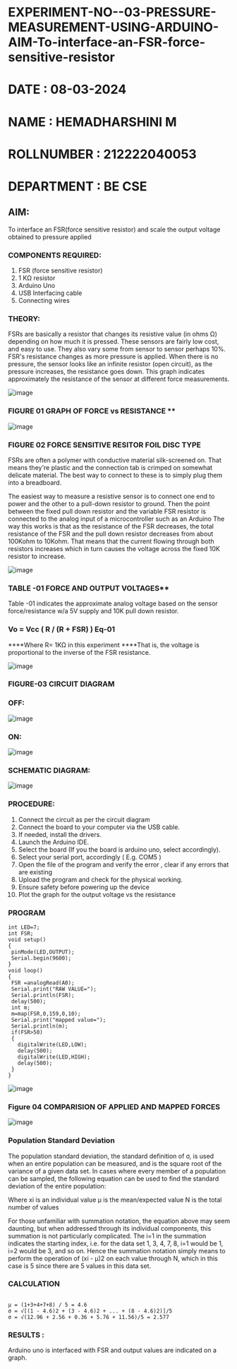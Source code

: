 # EXPERIMENT-NO--03-PRESSURE-MEASUREMENT-USING-ARDUINO-AIM-To-interface-an-FSR-force-sensitive-resistor

# DATE : 08-03-2024
# NAME : HEMADHARSHINI M
# ROLLNUMBER : 212222040053
# DEPARTMENT : BE CSE
## AIM: 
To interface an FSR(force sensitive resistor) and scale the output voltage obtained to pressure applied 
 
### COMPONENTS REQUIRED:
1.	FSR  (force sensitive resistor)
2.	1 KΩ resistor 
3.	Arduino Uno 
4.	USB Interfacing cable 
5.	Connecting wires 


### THEORY: 
FSRs are basically a resistor that changes its resistive value (in ohms Ω) depending on how much it is pressed. These sensors are fairly low cost, and easy to use. They also vary some from sensor to sensor perhaps 10%. FSR's resistance changes as more pressure is applied. When there is no pressure, the sensor looks like an infinite resistor (open circuit), as the pressure increases, the resistance goes down. This graph indicates approximately the resistance of the sensor at different force measurements.
 

![image](https://user-images.githubusercontent.com/36288975/163532939-d6888ae1-4068-4d83-86a7-fc4c32d5179e.png)

### FIGURE 01 GRAPH OF FORCE vs RESISTANCE **




![image](https://user-images.githubusercontent.com/36288975/163532957-82d57567-a1c3-48c5-8a87-7ea66d6fca49.png)




### FIGURE 02 FORCE SENSITIVE RESITOR FOIL DISC TYPE  

FSRs are often a polymer with conductive material silk-screened on. That means they're plastic and the connection tab is crimped on somewhat delicate material. The best way to connect to these is to simply plug them into a breadboard.

The easiest way to measure a resistive sensor is to connect one end to power and the other to a pull-down resistor to ground. Then the point between the fixed pull down resistor and the variable FSR resistor is connected to the analog input of a microcontroller such as an Arduino The way this works is that as the resistance of the FSR decreases, the total resistance of the FSR and the pull down resistor decreases from about 100Kohm to 10Kohm. That means that the current flowing through both resistors increases which in turn causes the voltage across the fixed 10K resistor to increase.

 ![image](https://user-images.githubusercontent.com/36288975/163532972-2b909551-12c9-485d-adb1-d1e988d557bd.png)

### TABLE -01 FORCE AND OUTPUT VOLTAGES**
	
  Table -01 indicates the approximate analog voltage based on the sensor force/resistance w/a 5V supply and 10K pull down resistor.

### Vo = Vcc ( R / (R + FSR) )								Eq-01

****Where R= 1KΩ in this experiment 
****That is, the voltage is proportional to the inverse of the FSR resistance.










![image](https://user-images.githubusercontent.com/36288975/163532979-a2a5cb5c-f495-442c-843e-bebb82737a35.png)



### FIGURE-03 CIRCUIT DIAGRAM
### OFF:

![image](https://github.com/AkshayalakshmiVS/EXPERIMENT-NO--04-PRESSURE-MEASUREMENT-USING-ARDUINO-AIM-To-interface-an-FSR-force-sensitive-resist/assets/128115963/17bdb736-a73a-4efa-b7a7-5cd9cc7f8ddd)

### ON:

![image](https://github.com/AkshayalakshmiVS/EXPERIMENT-NO--04-PRESSURE-MEASUREMENT-USING-ARDUINO-AIM-To-interface-an-FSR-force-sensitive-resist/assets/128115963/54f641b8-60dd-4e5d-9692-a7bfaeba2172)

### SCHEMATIC DIAGRAM:

![image](https://github.com/AkshayalakshmiVS/EXPERIMENT-NO--04-PRESSURE-MEASUREMENT-USING-ARDUINO-AIM-To-interface-an-FSR-force-sensitive-resist/assets/128115963/99892ed0-ed1d-412c-9b7f-5fdbdc617f6f)





### PROCEDURE:
1.	Connect the circuit as per the circuit diagram 
2.	Connect the board to your computer via the USB cable.
3.	If needed, install the drivers.
4.	Launch the Arduino IDE.
5.	Select the board (If you the board is arduino uno, select accordingly).
6.	Select your serial port, accordingly ( E.g. COM5 )
7.	Open the file of the program  and verify the error , clear if any errors that are existing 
8.	Upload the program and check for the physical working. 
9.	Ensure safety before powering up the device 
10.	Plot the graph for the output voltage vs the resistance 


### PROGRAM 
 ```
int LED=7;
int FSR;
void setup()
{
  pinMode(LED,OUTPUT);
  Serial.begin(9600);
}
void loop()
{
  FSR =analogRead(A0);
  Serial.print("RAW VALUE=");
  Serial.println(FSR);
  delay(500);
  int m;
  m=map(FSR,0,159,0,10);
  Serial.print("mapped value=");
  Serial.println(m);
  if(FSR>50)
  {
    digitalWrite(LED,LOW);
    delay(500);
    digitalWrite(LED,HIGH);
    delay(500);
  }
}
```
 
 
 ![image](https://github.com/AkshayalakshmiVS/EXPERIMENT-NO--04-PRESSURE-MEASUREMENT-USING-ARDUINO-AIM-To-interface-an-FSR-force-sensitive-resist/assets/128115963/2506c46f-0404-40e3-8d8e-b9ffaf087b95)

### Figure 04 COMPARISION OF APPLIED AND MAPPED FORCES

![image](https://github.com/AkshayalakshmiVS/EXPERIMENT-NO--04-PRESSURE-MEASUREMENT-USING-ARDUINO-AIM-To-interface-an-FSR-force-sensitive-resist/assets/128115963/d9cd1e27-142d-461b-be33-68ebcc03c53a)

 
### Population Standard Deviation
The population standard deviation, the standard definition of σ, is used when an entire population can be measured, and is the square root of the variance of a given data set. In cases where every member of a population can be sampled, the following equation can be used to find the standard deviation of the entire population:



Where
xi is an individual value
μ is the mean/expected value
N is the total number of values

For those unfamiliar with summation notation, the equation above may seem daunting, but when addressed through its individual components, this summation is not particularly complicated. The i=1 in the summation indicates the starting index, i.e. for the data set 1, 3, 4, 7, 8, i=1 would be 1, i=2 would be 3, and so on. Hence the summation notation simply means to perform the operation of (xi - μ)2 on each value through N, which in this case is 5 since there are 5 values in this data set.

### CALCULATION
```
	  
μ = (1+3+4+7+8) / 5 = 4.6        
σ = √[(1 - 4.6)2 + (3 - 4.6)2 + ... + (8 - 4.6)2)]/5
σ = √(12.96 + 2.56 + 0.36 + 5.76 + 11.56)/5 = 2.577
```














### RESULTS : 
Arduino uno is interfaced with FSR and output values are indicated on a graph.
